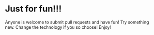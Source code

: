 # Just for fun!!!

Anyone is welcome to submit pull requests and have fun! Try something new.  Change the technology if you so choose! Enjoy!
